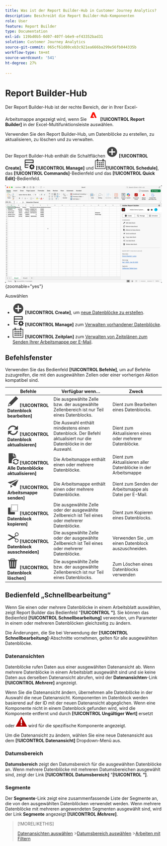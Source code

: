 ```yaml
---
title: Was ist der Report Builder-Hub in Customer Journey Analytics?
description: Beschreibt die Report Builder-Hub-Komponenten
role: User
feature: Report Builder
type: Documentation
exl-id: 119bd0b5-0d07-407f-b6e9-ef43352bad31
solution: Customer Journey Analytics
source-git-commit: 065cf61d80ceb3c921ea666ba299e56fb044335b
workflow-type: tm+mt
source-wordcount: '541'
ht-degree: 27%

---
```


# Report Builder-Hub

Der Report Builder-Hub ist der rechte Bereich, der in Ihrer Excel-Arbeitsmappe angezeigt wird, wenn Sie ![AdobeLogoRedonWhite](/help/assets/icons/AdobeLogoRedOnWhite.svg) **[!UICONTROL Report Builder]** in der Excel-Multifunktionsleiste auswählen.

Verwenden Sie den Report Builder-Hub, um Datenblöcke zu erstellen, zu aktualisieren, zu löschen und zu verwalten.

Der Report Builder-Hub enthält die Schaltflächen ![AddCircle](/help/assets/icons/AddCircle.svg) **[!UICONTROL Create]**, ![TableManage](/help/assets/icons/TableManage.svg) **[!UICONTROL Manage]** und ![Calendar](/help/assets/icons/Calendar.svg)**[!UICONTROL Schedule]**, das **[!UICONTROL Commands]**-Bedienfeld und das **[!UICONTROL Quick Edit]**-Bedienfeld.

![Report Builder Hub](assets/hub51.png){zoomable="yes"}


Auswählen

* ![AddCircle](/help/assets/icons/AddCircle.svg) **[!UICONTROL Create]**, um [neue Datenblöcke zu erstellen](create-a-data-block.md).
* ![TableManage](/help/assets/icons/TableManage.svg) **[!UICONTROL Manage]** zum [Verwalten vorhandener Datenblöcke](manage-reportbuilder.md).
* ![Kalender](/help/assets/icons/Calendar.svg) **[!UICONTROL Zeitplan]** zum [Verwalten von Zeitplänen zum Senden Ihrer Arbeitsmappe per E-Mail](schedule-reportbuilder.md).

## Befehlsfenster

Verwenden Sie das Bedienfeld **[!UICONTROL Befehle]**, um auf Befehle zuzugreifen, die mit den ausgewählten Zellen oder einer vorherigen Aktion kompatibel sind.

| Befehle | Verfügbar wenn… | Zweck |
|------|------------------|--------|
| ![Bearbeiten](/help/assets/icons/Edit.svg) **[!UICONTROL Datenblock bearbeiten]** | Die ausgewählte Zelle bzw. der ausgewählte Zellenbereich ist nur Teil eines Datenblocks. | Dient zum Bearbeiten eines Datenblocks. |
| ![Aktualisieren](/help/assets/icons/Refresh.svg) **[!UICONTROL Datenblock aktualisieren]** | Die Auswahl enthält mindestens einen Datenblock. Der Befehl aktualisiert nur die Datenblöcke in der Auswahl. | Dient zum Aktualisieren eines oder mehrerer Datenblöcke. |
| ![DocumentRefresh](/help/assets/icons/DocumentRefresh.svg) **[!UICONTROL Alle Datenblöcke aktualisieren]** | Die Arbeitsmappe enthält einen oder mehrere Datenblöcke. | Dient zum Aktualisieren aller Datenblöcke in der Arbeitsmappe |
| ![Senden](/help/assets/icons/Send.svg) **[!UICONTROL Arbeitsmappe senden]** | Die Arbeitsmappe enthält einen oder mehrere Datenblöcke. | Dient zum Senden der Arbeitsmappe als Datei per E-Mail. |
| ![Kopieren](/help/assets/icons/Copy.svg) **[!UICONTROL Datenblock kopieren]** | Die ausgewählte Zelle oder der ausgewählte Zellbereich ist Teil eines oder mehrerer Datenblöcke. | Dient zum Kopieren eines Datenblocks. |
| ![Cut](/help/assets/icons/Cut.svg) **[!UICONTROL Datenblock ausschneiden]** | Die ausgewählte Zelle oder der ausgewählte Zellbereich ist Teil eines oder mehrerer Datenblöcke. | Verwenden Sie , um einen Datenblock auszuschneiden. |
| ![Löschen](/help/assets/icons/Delete.svg) **[!UICONTROL Datenblock löschen]** | Die ausgewählte Zelle bzw. der ausgewählte Zellenbereich ist nur Teil eines Datenblocks. | Zum Löschen eines Datenblocks verwenden |

## Bedienfeld „Schnellbearbeitung“

Wenn Sie einen oder mehrere Datenblöcke in einem Arbeitsblatt auswählen, zeigt Report Builder das Bedienfeld &quot;**[!UICONTROL &quot;]**. Sie können das Bedienfeld **[!UICONTROL Schnellbearbeitung]** verwenden, um Parameter in einem oder mehreren Datenblöcken gleichzeitig zu ändern.

Die Änderungen, die Sie bei Verwendung der **[!UICONTROL Schnellbearbeitung]**-Abschnitte vornehmen, gelten für alle ausgewählten Datenblöcke.

### Datenansichten

Datenblöcke rufen Daten aus einer ausgewählten Datenansicht ab. Wenn mehrere Datenblöcke in einem Arbeitsblatt ausgewählt sind und sie keine Daten aus derselben Datenansicht abrufen, wird der **Datenansichten**-Link **[!UICONTROL _Mehrere_]** angezeigt.

Wenn Sie die Datenansicht ändern, übernehmen alle Datenblöcke in der Auswahl die neue Datenansicht. Komponenten im Datenblock werden basierend auf der ID mit der neuen Datenansicht abgeglichen. Wenn eine Komponente nicht in einem Datenblock gefunden wird, wird die Komponente entfernt und durch **[!UICONTROL Ungültiger Wert]** ersetzt oder ![AlertRed](/help/assets/icons/AlertRed.svg) wird für die spezifische Komponente angezeigt.

Um die Datenansicht zu ändern, wählen Sie eine neue Datenansicht aus dem **[!UICONTROL Datenansicht]** Dropdown-Menü aus.


### Datumsbereich

**Datumsbereich** zeigt den Datumsbereich für die ausgewählten Datenblöcke an. Wenn mehrere Datenblöcke mit mehreren Datumsbereichen ausgewählt sind, zeigt der Link **[!UICONTROL Datumsbereich]** &quot;**[!UICONTROL _&quot;_]**.

### Segmente

Der **Segmente**-Link zeigt eine zusammenfassende Liste der Segmente an, die von den ausgewählten Datenblöcken verwendet werden. Wenn mehrere Datenblöcke mit mehreren angewendeten Segmenten ausgewählt sind, wird der Link **Segmente** angezeigt **[!UICONTROL _Mehrere_]**.

>[!MORELIKETHIS]
>
>[Datenansichten auswählen](select-data-view.md)
>&#x200B;>[Datumsbereich auswählen](select-date-range.md)
>&#x200B;>[Arbeiten mit Filtern](work-with-filters.md)
>
